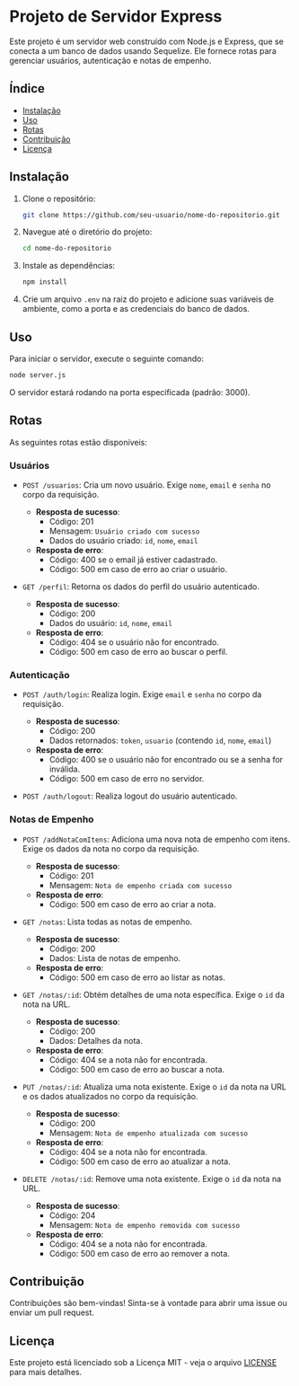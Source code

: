 # Projeto de Servidor Express

Este projeto é um servidor web construído com Node.js e Express, que se conecta a um banco de dados usando Sequelize. Ele fornece rotas para gerenciar usuários, autenticação e notas de empenho.

## Índice

- [Instalação](#instalação)
- [Uso](#uso)
- [Rotas](#rotas)
- [Contribuição](#contribuição)
- [Licença](#licença)

## Instalação

1. Clone o repositório:
   ```bash
   git clone https://github.com/seu-usuario/nome-do-repositorio.git
   ```
2. Navegue até o diretório do projeto:
   ```bash
   cd nome-do-repositorio
   ```
3. Instale as dependências:
   ```bash
   npm install
   ```
4. Crie um arquivo `.env` na raiz do projeto e adicione suas variáveis de ambiente, como a porta e as credenciais do banco de dados.

## Uso

Para iniciar o servidor, execute o seguinte comando:

```bash
node server.js
```

O servidor estará rodando na porta especificada (padrão: 3000).

## Rotas

As seguintes rotas estão disponíveis:

### Usuários
- `POST /usuarios`: Cria um novo usuário. Exige `nome`, `email` e `senha` no corpo da requisição.
  - **Resposta de sucesso**: 
    - Código: 201
    - Mensagem: `Usuário criado com sucesso`
    - Dados do usuário criado: `id`, `nome`, `email`
  - **Resposta de erro**: 
    - Código: 400 se o email já estiver cadastrado.
    - Código: 500 em caso de erro ao criar o usuário.

- `GET /perfil`: Retorna os dados do perfil do usuário autenticado.
  - **Resposta de sucesso**: 
    - Código: 200
    - Dados do usuário: `id`, `nome`, `email`
  - **Resposta de erro**: 
    - Código: 404 se o usuário não for encontrado.
    - Código: 500 em caso de erro ao buscar o perfil.

### Autenticação
- `POST /auth/login`: Realiza login. Exige `email` e `senha` no corpo da requisição.
  - **Resposta de sucesso**: 
    - Código: 200
    - Dados retornados: `token`, `usuario` (contendo `id`, `nome`, `email`)
  - **Resposta de erro**: 
    - Código: 400 se o usuário não for encontrado ou se a senha for inválida.
    - Código: 500 em caso de erro no servidor.

- `POST /auth/logout`: Realiza logout do usuário autenticado.

### Notas de Empenho
- `POST /addNotaComItens`: Adiciona uma nova nota de empenho com itens. Exige os dados da nota no corpo da requisição.
  - **Resposta de sucesso**: 
    - Código: 201
    - Mensagem: `Nota de empenho criada com sucesso`
  - **Resposta de erro**: 
    - Código: 500 em caso de erro ao criar a nota.

- `GET /notas`: Lista todas as notas de empenho.
  - **Resposta de sucesso**: 
    - Código: 200
    - Dados: Lista de notas de empenho.
  - **Resposta de erro**: 
    - Código: 500 em caso de erro ao listar as notas.

- `GET /notas/:id`: Obtém detalhes de uma nota específica. Exige o `id` da nota na URL.
  - **Resposta de sucesso**: 
    - Código: 200
    - Dados: Detalhes da nota.
  - **Resposta de erro**: 
    - Código: 404 se a nota não for encontrada.
    - Código: 500 em caso de erro ao buscar a nota.

- `PUT /notas/:id`: Atualiza uma nota existente. Exige o `id` da nota na URL e os dados atualizados no corpo da requisição.
  - **Resposta de sucesso**: 
    - Código: 200
    - Mensagem: `Nota de empenho atualizada com sucesso`
  - **Resposta de erro**: 
    - Código: 404 se a nota não for encontrada.
    - Código: 500 em caso de erro ao atualizar a nota.

- `DELETE /notas/:id`: Remove uma nota existente. Exige o `id` da nota na URL.
  - **Resposta de sucesso**: 
    - Código: 204
    - Mensagem: `Nota de empenho removida com sucesso`
  - **Resposta de erro**: 
    - Código: 404 se a nota não for encontrada.
    - Código: 500 em caso de erro ao remover a nota.

## Contribuição

Contribuições são bem-vindas! Sinta-se à vontade para abrir uma issue ou enviar um pull request.

## Licença

Este projeto está licenciado sob a Licença MIT - veja o arquivo [LICENSE](LICENSE) para mais detalhes.
